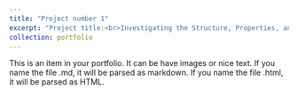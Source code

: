 ```yaml
---
title: "Project number 1"
excerpt: "Project title:<br>Investigating the Structure, Properties, and Behavior Prediction of GaAs Semiconductor Lasers with 808 nm Radiation Wavelength and Bandwidth Less than 5 nm<br/><img src='/images/projet1_0.png'>"
collection: portfolio
---
```


This is an item in your portfolio. It can be have images or nice text. If you name the file .md, it will be parsed as markdown. If you name the file .html, it will be parsed as HTML. 


<!DOCTYPE html>
<html>
<head>
    <style>
        /* Style for the left column */
        .column-left {
            float: left; /* Float the left column to the left */
            width: 50%;   /* Set the width to 50% to create two equal columns */
        }

        /* Style for the right column */
        .column-right {
            float: left; /* Float the right column to the left */
            width: 50%;   /* Set the width to 50% to create two equal columns */
        }

        /* Clear the float to prevent other elements from floating around the columns */
        .clearfix::after {
            content: "";
            clear: both;
            display: table;
        }
    </style>
</head>
<body>

<div class="column-left">
    <!-- Content for the left column goes here -->
    <h2>Left Column</h2>
    <p><img src='/images/projet1_1.PNG' alt="Image Alt Text" style="max-width: 300px; height: auto;">
    <figure>
        <img src="projet1_1.PNG" alt="Fig.1" style="width:100%;">
        <figcaption>Preparing the sample to be placed in the Physical Vapor Deposition device</figcaption>
    </figure></p>

     <p><img src='/images/projet1_3.JPG' alt="Image Alt Text" style="max-width: 300px; height: auto;">
     <figure>
        <img src="projet1_3.PNG" alt="Fig.3" style="width:100%">
        <figcaption>?</figcaption>
     </figure></p>

     <p><img src='/images/projet1_5.JPG' alt="Image Alt Text" style="max-width: 300px; height: auto;">
     <figure>
        <img src="projet1_5.PNG" alt="Fig.5" style="width:100%">
        <figcaption>?</figcaption>
     </figure></p>

     <p><img src='/images/projet1_7.JPG' alt="Image Alt Text" style="max-width: 300px; height: auto;">
     <figure>
        <img src="projet1_7.PNG" alt="Fig.7" style="width:100%">
        <figcaption>?</figcaption>
     </figure></p>

     <p><img src='/images/projet1_9.JPG' alt="Image Alt Text" style="max-width: 300px; height: auto;">
     <figure>
         <img src="projet1_9.PNG" alt="Fig.9" style="width:100%">
         <figcaption>?</figcaption>
     </figure>

    <!-- Add similar code for other images and captions -->

</div>

<div class="column-right">
    <!-- Content for the right column goes here -->
    <h2>Right Column</h2>
    <p><img src='/images/projet1_2.PNG' alt="Image Alt Text" style="max-width: 300px; height: auto;">
    <figure>
        <img src="projet1_2.PNG" alt="Fig.2" style="width:100%;">
        <figcaption>?</figcaption>
    </figure></p>

    <p><img src='/images/projet1_4.JPG' alt="Image Alt Text" style="max-width: 300px; height: auto;">
    <figure>
        <img src="projet1_4.PNG" alt="Fig.4" style="width:100%">
        <figcaption>Resultant substrate following gold DC Sputtering</figcaption>
    </figure></p>

    <p><img src='/images/projet1_6.JPG' alt="Image Alt Text" style="max-width: 300px; height: auto;">
    <figure>
        <img src="projet1_6.PNG" alt="Fig.6" style="width:100%">
        <figcaption>Putting the sample in the gold etchant</figcaption>
    </figure></p>

    <p><img src='/images/projet1_8.JPG' alt="Image Alt Text" style="max-width: 300px; height: auto;">
    <figure>
        <img src="projet1_8.PNG" alt="Fig.8" style="width:100%">
        <figcaption>Interdigitated fingers under the Compound Light Microscope</figcaption>
    </figure></p>
    <!-- Add similar code for other images and captions -->

</div>

<div class="clearfix"></div> <!-- Clear the float after the columns -->

</body>
</html>




















<!DOCTYPE html>
<html>
<head>
    <style>
        /* Style for the left column */
        .column-left {
            float: left; /* Float the left column to the left */
            width: 50%;   /* Set the width to 50% to create two equal columns */
        }

        /* Style for the right column */
        .column-right {
            float: left; /* Float the right column to the left */
            width: 50%;   /* Set the width to 50% to create two equal columns */
        }

        /* Clear the float to prevent other elements from floating around the columns */
        .clearfix::after {
            content: "";
            clear: both;
            display: table;
        }
    </style>
</head>
<body>

<div class="column-left">
    <!-- Content for the left column goes here -->
    <h2>Left Column</h2>
    <p><img src='/images/projet1_1.PNG' alt="Image Alt Text" style="max-width: 300px; height: auto;">
<figure>
  <img src="projet1_1.PNG" alt="Fig.1" style="width:100%">
  <figcaption>Ppppppppppppppppppreparing the sample to be placed in the Physical Vapor Deposition device</figcaption>
</figure></p>

    <p><img src='/images/projet1_3.JPG' alt="Image Alt Text" style="max-width: 300px; height: auto;">
<figure>
  <img src="projet1_3.PNG" alt="Fig.3" style="width:100%">
  <figcaption>?</figcaption>
</figure></p>

  <p><img src='/images/projet1_5.JPG' alt="Image Alt Text" style="max-width: 300px; height: auto;">
<figure>
  <img src="projet1_5.PNG" alt="Fig.5" style="width:100%">
  <figcaption>?</figcaption>
</figure></p>

<p><img src='/images/projet1_7.JPG' alt="Image Alt Text" style="max-width: 300px; height: auto;">
<figure>
  <img src="projet1_7.PNG" alt="Fig.7" style="width:100%">
  <figcaption>?</figcaption>
</figure></p>

<p><img src='/images/projet1_9.JPG' alt="Image Alt Text" style="max-width: 300px; height: auto;">
<figure>
  <img src="projet1_9.PNG" alt="Fig.9" style="width:100%">
  <figcaption>?</figcaption>
</figure>

<p><img src='/images/projet1_11.JPG' alt="Image Alt Text" style="max-width: 300px; height: auto;">
<figure>
  <img src="projet1_11.JPG" alt="Fig.11" style="width:100%">
  <figcaption>Placing the samples in their storage place in the Physical Vapor Deposition device</figcaption>
</figure></p>    
</div>

<div class="column-right">
    <!-- Content for the right column goes here -->
    <h2>Right Column</h2>
    <p><img src='/images/projet1_2.PNG' alt="Image Alt Text" style="max-width: 300px; height: auto;">
<figure>
  <img src="projet1_2.PNG" alt="Fig.2" style="width:100%">
  <figcaption>?</figcaption>
</figure></p>

<p><img src='/images/projet1_4.JPG' alt="Image Alt Text" style="max-width: 300px; height: auto;">
<figure>
  <img src="projet1_4.PNG" alt="Fig.4" style="width:100%">
  <figcaption>Resultant substrate following gold DC Sputtering</figcaption>
</figure></p>

<p><img src='/images/projet1_6.JPG' alt="Image Alt Text" style="max-width: 300px; height: auto;">
<figure>
  <img src="projet1_6.PNG" alt="Fig.6" style="width:100%">
  <figcaption>Putting the sample in the gold etchant</figcaption>
</figure></p>

<p><img src='/images/projet1_8.JPG' alt="Image Alt Text" style="max-width: 300px; height: auto;">
<figure>
  <img src="projet1_8.PNG" alt="Fig.8" style="width:100%">
  <figcaption>Interdigitated fingers under the Compound Light Microscope</figcaption>
</figure></p>

<p><img src='/images/projet1_10.JPG' alt="Image Alt Text" style="max-width: 300px; height: auto;">
<figure>
  <img src="projet1_10.PNG" alt="Fig.10" style="width:100%">
  <figcaption>?</figcaption>
</figure></p>

<p><img src='/images/projet1_12.JPG' alt="Image Alt Text" style="max-width: 300px; height: auto;">
<figure>
  <img src="projet1_12.JPG" alt="Fig.12" style="width:100%">
  <figcaption>The final device</figcaption>
</figure></p>

</div>

<div class="clearfix"></div> <!-- Clear the float after the columns -->

</body>
</html>














<img src='/images/projet1_1.PNG' alt="Image Alt Text" style="max-width: 300px; height: auto;">
<figure>
  <img src="projet1_1.PNG" alt="Fig.1" style="width:100%">
  <figcaption>Preparing the sample to be placed in the Physical Vapor Deposition device</figcaption>
</figure>



<img src='/images/projet1_2.PNG' alt="Image Alt Text" style="max-width: 300px; height: auto;">
<figure>
  <img src="projet1_2.PNG" alt="Fig.2" style="width:100%">
  <figcaption>?</figcaption>
</figure>



<img src='/images/projet1_3.JPG' alt="Image Alt Text" style="max-width: 300px; height: auto;">
<figure>
  <img src="projet1_3.PNG" alt="Fig.3" style="width:100%">
  <figcaption>?</figcaption>
</figure>



<img src='/images/projet1_4.JPG' alt="Image Alt Text" style="max-width: 300px; height: auto;">
<figure>
  <img src="projet1_4.PNG" alt="Fig.4" style="width:100%">
  <figcaption>Resultant substrate following gold DC Sputtering</figcaption>
</figure>



<img src='/images/projet1_5.JPG' alt="Image Alt Text" style="max-width: 300px; height: auto;">
<figure>
  <img src="projet1_5.PNG" alt="Fig.5" style="width:100%">
  <figcaption>?</figcaption>
</figure>



<img src='/images/projet1_6.JPG' alt="Image Alt Text" style="max-width: 300px; height: auto;">
<figure>
  <img src="projet1_6.PNG" alt="Fig.6" style="width:100%">
  <figcaption>Putting the sample in the gold etchant</figcaption>
</figure>



<img src='/images/projet1_7.JPG' alt="Image Alt Text" style="max-width: 300px; height: auto;">
<figure>
  <img src="projet1_7.PNG" alt="Fig.7" style="width:100%">
  <figcaption>?</figcaption>
</figure>



<img src='/images/projet1_8.JPG' alt="Image Alt Text" style="max-width: 300px; height: auto;">
<figure>
  <img src="projet1_8.PNG" alt="Fig.8" style="width:100%">
  <figcaption>Interdigitated fingers under the Compound Light Microscope</figcaption>
</figure>



<img src='/images/projet1_9.JPG' alt="Image Alt Text" style="max-width: 300px; height: auto;">
<figure>
  <img src="projet1_9.PNG" alt="Fig.9" style="width:100%">
  <figcaption>?</figcaption>
</figure>



<img src='/images/projet1_10.JPG' alt="Image Alt Text" style="max-width: 300px; height: auto;">
<figure>
  <img src="projet1_10.PNG" alt="Fig.10" style="width:100%">
  <figcaption>?</figcaption>
</figure>



<img src='/images/projet1_11.JPG' alt="Image Alt Text" style="max-width: 300px; height: auto;">
<figure>
  <img src="projet1_11.JPG" alt="Fig.11" style="width:100%">
  <figcaption>Placing the samples in their storage place in the Physical Vapor Deposition device</figcaption>
</figure>



<img src='/images/projet1_12.JPG' alt="Image Alt Text" style="max-width: 300px; height: auto;">
<figure>
  <img src="projet1_12.JPG" alt="Fig.12" style="width:100%">
  <figcaption>The final device</figcaption>
</figure>



